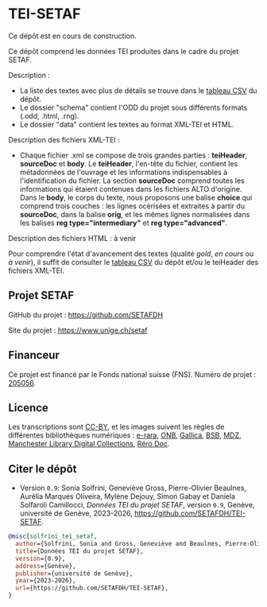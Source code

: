 # TEI-SETAF

Ce dépôt est en cours de construction. 

Ce dépôt comprend les données TEI produites dans le cadre du projet SETAF. 

Description :
- La liste des textes avec plus de détails se trouve dans le [tableau CSV](https://github.com/SETAFDH/TEI-SETAF/blob/main/TEI_table.csv) du dépôt.
- Le dossier "schema" contient l'ODD du projet sous différents formats (.odd, .html, .rng).
- Le dossier "data" contient les textes au format XML-TEI et HTML.

Description des fichiers XML-TEI :
  - Chaque fichier .xml se compose de trois grandes parties : <b>teiHeader</b>, <b>sourceDoc</b> et <b>body</b>. Le <b>teiHeader</b>, l'en-tête du fichier, contient les métadonnées de l'ouvrage et les informations indispensables à l'identification du fichier. La section <b>sourceDoc</b> comprend toutes les informations qui étaient contenues dans les fichiers ALTO d'origine. Dans le <b>body</b>, le corps du texte, nous proposons une balise <b>choice</b> qui comprend trois couches : les lignes océrisées et extraites à partir du <b>sourceDoc</b>, dans la balise <b>orig</b>, et les mêmes lignes normalisées dans les balises <b>reg type="intermediary"</b> et <b>reg type="advanced"</b>.

Description des fichiers HTML :
à venir

Pour comprendre l'état d'avancement des textes (qualité *gold*, *en cours* ou *à venir*), il suffit de consulter le [tableau CSV](https://github.com/SETAFDH/TEI-SETAF/blob/main/TEI_table.csv) du dépôt et/ou le teiHeader des fichiers XML-TEI.


## Projet SETAF

GitHub du projet : https://github.com/SETAFDH 

Site du projet : https://www.unige.ch/setaf


## Financeur

Ce projet est financé par le Fonds national suisse (FNS). Numéro de projet : [205056](https://data.snf.ch/grants/grant/205056).


## Licence

Les transcriptions sont [CC-BY](https://creativecommons.org/licenses/by/4.0), et les images suivent les règles de différentes bibliothèques numériques : [e-rara](https://www.e-rara.ch/wiki/termsOfUse?lang=en), [ONB](https://www.onb.ac.at/en/use), [Gallica](https://gallica.bnf.fr/edit/und/conditions-dutilisation-des-contenus-de-gallica), [BSB](https://oai.bsb-muenchen.de/doc/en/imprint), [MDZ](https://digitale-sammlungen.de/en), [Manchester Library Digital Collections](https://www.manchester.ac.uk/), [Réro Doc](https://doc.rero.ch/?ln=en).


## Citer le dépôt

- Version `0.9`: Sonia Solfrini, Geneviève Gross, Pierre-Olivier Beaulnes, Aurélia Marques Oliveira, Mylène Dejouy, Simon Gabay et Daniela Solfaroli Camillocci, _Données TEI du projet SETAF_, version `0.9`, Genève, université de Genève, 2023-2026, https://github.com/SETAFDH/TEI-SETAF.

```bibtex
@misc{solfrini_tei_setaf,
  author={Solfrini, Sonia and Gross, Geneviève and Beaulnes, Pierre-Olivier and Marques Oliveira, Aurélia, and Dejouy, Mylène and Gabay, Simon and Solfaroli Camillocci, Daniela},
  title={Données TEI du projet SETAF},
  version={0.9},
  address={Genève},
  publisher={université de Genève},
  year={2023-2026},
  url={https://github.com/SETAFDH/TEI-SETAF},
}
```
